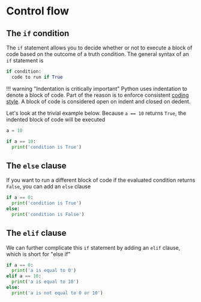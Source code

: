 # Control flow

## The `if` condition

The `if` statement allows you to decide whether or not to execute a block of 
code based on the outcome of a truth condition. The general syntax of an `if` 
statement is

```python
if condition:
  code to run if True
```

!!! warning "Indentation is critically important" 
    Python uses indentation to denote a block of code. Part of the reason is 
    to enforce consistent 
    [coding style](https://www.python.org/dev/peps/pep-0008/).
    A block of code is considered open on indent and closed on dedent. 

Let's look at the trivial example below. Because `a == 10` returns `True`, the 
indented block of code will be executed

```python
a = 10

if a == 10:
  print('condition is True')
```

## The `else` clause

If you want to run a different block of code if the evaluated condition returns 
`False`, you can add an `else` clause

```python
if a == 0:
  print('condition is True')
else:
  print('condition is False')
```

## The `elif` clause

We can further complicate this `if` statement by adding an `elif` clause, 
which is short for "else if"

```python
if a == 0:
  print('a is equal to 0')
elif a == 10:
  print('a is equal to 10')
else:
  print('a is not equal to 0 or 10')
```
